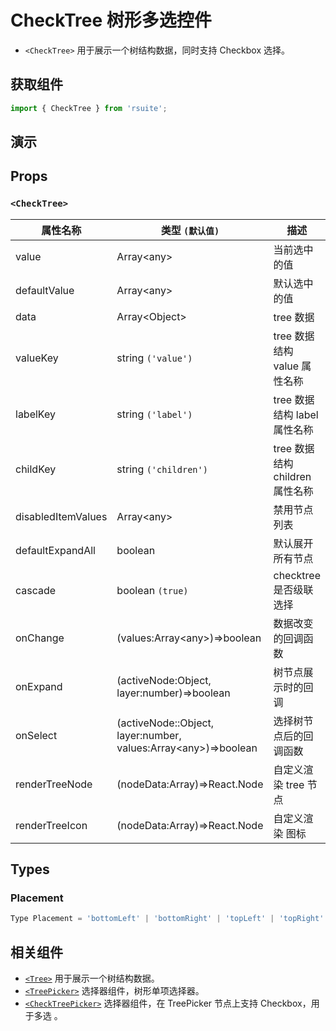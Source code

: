 # CheckTree 树形多选控件 [<i class="icon icon-edit2" ></i>](https://github.com/rsuite/rsuite.github.io/blob/master/src/components/check-tree/index.md)

* `<CheckTree>` 用于展示一个树结构数据，同时支持 Checkbox 选择。

## 获取组件

```js
import { CheckTree } from 'rsuite';
```

## 演示

<!--{demo}-->

## Props

### `<CheckTree>`

| 属性名称           | 类型 `(默认值)`                                                      | 描述                            |
| ------------------ | -------------------------------------------------------------------- | ------------------------------- |
| value              | Array&lt;any&gt;                                                     | 当前选中的值                    |
| defaultValue       | Array&lt;any&gt;                                                     | 默认选中的值                    |
| data               | Array&lt;Object&gt;                                                  | tree 数据                       |
| valueKey           | string `('value')`                                                   | tree 数据结构 value 属性名称    |
| labelKey           | string `('label')`                                                   | tree 数据结构 label 属性名称    |
| childKey           | string `('children')`                                                | tree 数据结构 children 属性名称 |
| disabledItemValues | Array&lt;any&gt;                                                     | 禁用节点列表                    |
| defaultExpandAll   | boolean                                                              | 默认展开所有节点                |
| cascade            | boolean `(true)`                                                     | checktree 是否级联选择          |
| onChange           | (values:Array&lt;any&gt;)=>boolean                                   | 数据改变的回调函数              |
| onExpand           | (activeNode:Object, layer:number)=>boolean                           | 树节点展示时的回调              |
| onSelect           | (activeNode::Object, layer:number, values:Array&lt;any&gt;)=>boolean | 选择树节点后的回调函数          |
| renderTreeNode     | (nodeData:Array<Object>)=>React.Node                                 | 自定义渲染 tree 节点            |
| renderTreeIcon     | (nodeData:Array<Object>)=>React.Node                                 | 自定义渲染 图标                 |

## Types

### Placement

```js
Type Placement = 'bottomLeft' | 'bottomRight' | 'topLeft' | 'topRight' | 'leftTop' | 'rightTop' | 'leftBottom' | 'rightBottom';
```

## 相关组件

* [`<Tree>`](./tree) 用于展示一个树结构数据。
* [`<TreePicker>`](./tree-picker) 选择器组件，树形单项选择器。
* [`<CheckTreePicker>`](./check-tree-picker) 选择器组件，在 TreePicker 节点上支持 Checkbox，用于多选 。
